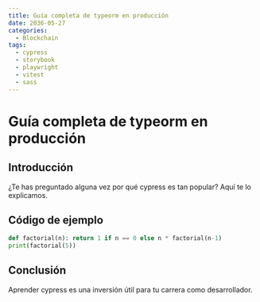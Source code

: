 ```yaml
---
title: Guía completa de typeorm en producción
date: 2036-05-27
categories:
  - Blockchain
tags:
  - cypress
  - storybook
  - playwright
  - vitest
  - sass
---
```


# Guía completa de typeorm en producción

## Introducción

¿Te has preguntado alguna vez por qué cypress es tan popular? Aquí te lo explicamos.

## Código de ejemplo

```python
def factorial(n): return 1 if n == 0 else n * factorial(n-1)
print(factorial(5))
```

## Conclusión

Aprender cypress es una inversión útil para tu carrera como desarrollador.